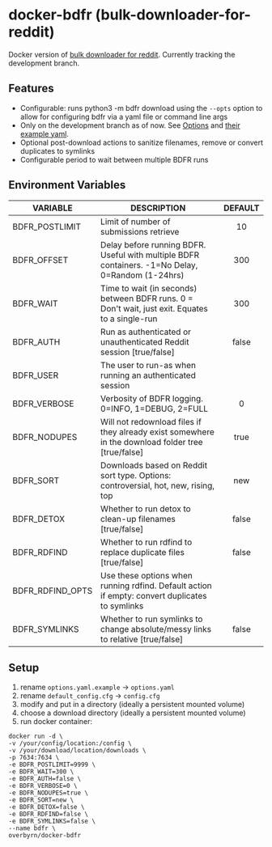 # docker-bdfr (bulk-downloader-for-reddit)

Docker version of [bulk downloader for reddit](https://github.com/aliparlakci/bulk-downloader-for-reddit). Currently tracking the development branch.

## Features
 - Configurable: runs python3 -m bdfr download using the `--opts` option to allow for configuring bdfr via a yaml file or command line args
 - Only on the development branch as of now. See [Options](https://github.com/aliparlakci/bulk-downloader-for-reddit/tree/development#options) and [their example yaml](https://github.com/aliparlakci/bulk-downloader-for-reddit/blob/development/opts_example.yaml).
 - Optional post-download actions to sanitize filenames, remove or convert duplicates to symlinks
 - Configurable period to wait between multiple BDFR runs

## Environment Variables

| VARIABLE         | DESCRIPTION                                                                                        | DEFAULT |
|------------------|----------------------------------------------------------------------------------------------------|:-------:|
| BDFR_POSTLIMIT   | Limit of number of submissions retrieve                                                            |    10   |
| BDFR_OFFSET      | Delay before running BDFR. Useful with multiple BDFR containers. -1=No Delay, 0=Random (1-24hrs)   |   300   |
| BDFR_WAIT        | Time to wait (in seconds) between BDFR runs. 0 = Don't wait, just exit. Equates to a single-run    |   300   |
| BDFR_AUTH        | Run as authenticated or unauthenticated Reddit session [true/false]                                |  false  |
| BDFR_USER        | The user to run-as when running an authenticated session                                           |         |
| BDFR_VERBOSE     | Verbosity of BDFR logging. 0=INFO, 1=DEBUG, 2=FULL                                                 |    0    |
| BDFR_NODUPES     | Will not redownload files if they already exist somewhere in the download folder tree [true/false] |   true  |
| BDFR_SORT        | Downloads based on Reddit sort type. Options: controversial, hot, new, rising, top                 |   new   |
| BDFR_DETOX       | Whether to run detox to clean-up filenames [true/false]                                            |  false  |
| BDFR_RDFIND      | Whether to run rdfind to replace duplicate files [true/false]                                      |  false  |
| BDFR_RDFIND_OPTS | Use these options when running rdfind. Default action if empty: convert duplicates to symlinks     |         |
| BDFR_SYMLINKS    | Whether to run symlinks to change absolute/messy links to relative [true/false]                    |  false  |


## Setup

1. rename `options.yaml.example` -> `options.yaml`
1. rename `default_config.cfg` -> `config.cfg`
2. modify and put in a directory (ideally a persistent mounted volume)
3. choose a download directory (ideally a persistent mounted volume)
4. run docker container:
```
docker run -d \  
-v /your/config/location:/config \  
-v /your/download/location/downloads \  
-p 7634:7634 \  
-e BDFR_POSTLIMIT=9999 \
-e BDFR_WAIT=300 \
-e BDFR_AUTH=false \
-e BDFR_VERBOSE=0 \
-e BDFR_NODUPES=true \
-e BDFR_SORT=new \
-e BDFR_DETOX=false \
-e BDFR_RDFIND=false \
-e BDFR_SYMLINKS=false \
--name bdfr \
overbyrn/docker-bdfr
```

